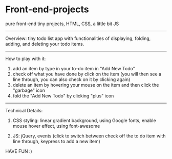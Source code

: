 # Front-end-projects
pure front-end tiny projects, HTML, CSS, a little bit JS

---------------------------------------------------------------------------
Overview:
tiny todo list app with functionalities of displaying, folding, adding, and deleting your todo items.



----------------------------------------------------------------------------
How to play with it:

1. add an item by type in your to-do item in "Add New Todo"
2. check off what you have done by click on the item (you will then see a line through, you can also check on it by clicking again)
3. delete an item by hovering your mouse on the item and then click the "garbage" icon
4. fold the "Add New Todo" by clicking "plus" icon



---------------------------------------------------------------------------------------------------------
Technical Details:

1. CSS styling: linear gradient background, using Google fonts, enable mouse hover effect, using font-awesome

2. JS: jQuery, events (click to switch between check off the to do item with line through, keypress to add a new item)



HAVE FUN :)
